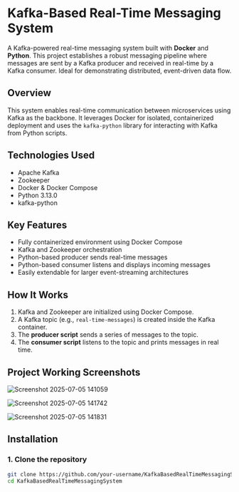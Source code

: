 # Kafka-Based Real-Time Messaging System

A Kafka-powered real-time messaging system built with **Docker** and **Python**. This project establishes a robust messaging pipeline where messages are sent by a Kafka producer and received in real-time by a Kafka consumer. Ideal for demonstrating distributed, event-driven data flow.
 
## Overview  
 
This system enables real-time communication between microservices using Kafka as the backbone. It leverages Docker for isolated, containerized deployment and uses the `kafka-python` library for interacting with Kafka from Python scripts.

## Technologies Used 

- Apache Kafka  
- Zookeeper  
- Docker & Docker Compose  
- Python 3.13.0
- kafka-python  

## Key Features

- Fully containerized environment using Docker Compose  
- Kafka and Zookeeper orchestration  
- Python-based producer sends real-time messages  
- Python-based consumer listens and displays incoming messages  
- Easily extendable for larger event-streaming architectures  

## How It Works

1. Kafka and Zookeeper are initialized using Docker Compose.
2. A Kafka topic (e.g., `real-time-messages`) is created inside the Kafka container.
3. The **producer script** sends a series of messages to the topic.
4. The **consumer script** listens to the topic and prints messages in real time.

## Project Working Screenshots

![Screenshot 2025-07-05 141059](https://github.com/user-attachments/assets/534fd9bb-65d1-4940-88f4-5b65b19b99bd)

![Screenshot 2025-07-05 141742](https://github.com/user-attachments/assets/3e73884c-898e-4994-9ccc-d9748e294df1)

![Screenshot 2025-07-05 141831](https://github.com/user-attachments/assets/82366f83-7b26-4e88-94ae-9c0162e7dae9)

## Installation

### 1. Clone the repository

```bash
git clone https://github.com/your-username/KafkaBasedRealTimeMessagingSystem.git
cd KafkaBasedRealTimeMessagingSystem
